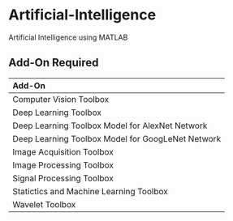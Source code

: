 # Artificial-Intelligence
Artificial Intelligence using MATLAB

## Add-On Required <br/>
|Add-On|
|:-|
|Computer Vision Toolbox|
|Deep Learning Toolbox|
|Deep Learning Toolbox Model for AlexNet Network|
|Deep Learning Toolbox Model for GoogLeNet Network|
|Image Acquisition Toolbox|
|Image Processing Toolbox|
|Signal Processing Toolbox|
|Statictics and Machine Learning Toolbox|
|Wavelet Toolbox|
